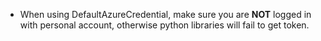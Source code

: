 
- When using DefaultAzureCredential, make sure you are **NOT** logged in with personal account, otherwise python libraries will fail to get token. 
